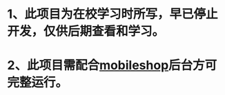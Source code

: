 # 1、此项目为在校学习时所写，早已停止开发，仅供后期查看和学习。

# 2、此项目需配合[mobileshop](https://github.com/Zheng0625/mobileshop)后台方可完整运行。

